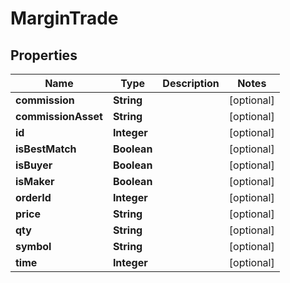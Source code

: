 # MarginTrade

## Properties
Name | Type | Description | Notes
------------ | ------------- | ------------- | -------------
**commission** | **String** |  |  [optional]
**commissionAsset** | **String** |  |  [optional]
**id** | **Integer** |  |  [optional]
**isBestMatch** | **Boolean** |  |  [optional]
**isBuyer** | **Boolean** |  |  [optional]
**isMaker** | **Boolean** |  |  [optional]
**orderId** | **Integer** |  |  [optional]
**price** | **String** |  |  [optional]
**qty** | **String** |  |  [optional]
**symbol** | **String** |  |  [optional]
**time** | **Integer** |  |  [optional]
